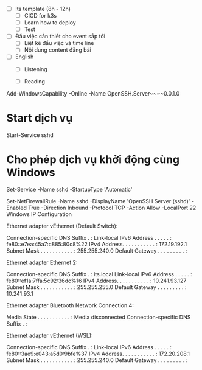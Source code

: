 - [ ] Its template (8h - 12h)
	- [ ] CICD for k3s 
	- [ ] Learn how to deploy
	- [ ] Test
- [ ] Đầu việc cần thiết cho event sắp tới
	- [ ] Liệt kê đầu việc và time line
	- [ ] Nội dung content đăng bài
- [ ] English
	- [ ] Listening 
	- [ ] Reading




Add-WindowsCapability -Online -Name OpenSSH.Server~~~~0.0.1.0

# Start dịch vụ
Start-Service sshd

# Cho phép dịch vụ khởi động cùng Windows
Set-Service -Name sshd -StartupType 'Automatic'

Set-NetFirewallRule -Name sshd -DisplayName 'OpenSSH Server (sshd)' -Enabled True -Direction Inbound -Protocol TCP -Action Allow -LocalPort 22
Windows IP Configuration


Ethernet adapter vEthernet (Default Switch):

   Connection-specific DNS Suffix  . :
   Link-local IPv6 Address . . . . . : fe80::e7ea:45a7:c885:80c8%22
   IPv4 Address. . . . . . . . . . . : 172.19.192.1
   Subnet Mask . . . . . . . . . . . : 255.255.240.0
   Default Gateway . . . . . . . . . :

Ethernet adapter Ethernet 2:

   Connection-specific DNS Suffix  . : its.local
   Link-local IPv6 Address . . . . . : fe80::ef1a:7ffa:5c92:36dc%16
   IPv4 Address. . . . . . . . . . . : 10.241.93.127
   Subnet Mask . . . . . . . . . . . : 255.255.255.0
   Default Gateway . . . . . . . . . : 10.241.93.1

Ethernet adapter Bluetooth Network Connection 4:

   Media State . . . . . . . . . . . : Media disconnected
   Connection-specific DNS Suffix  . :

Ethernet adapter vEthernet (WSL):

   Connection-specific DNS Suffix  . :
   Link-local IPv6 Address . . . . . : fe80::3ae9:e043:a5d0:9bfe%37
   IPv4 Address. . . . . . . . . . . : 172.20.208.1
   Subnet Mask . . . . . . . . . . . : 255.255.240.0
   Default Gateway . . . . . . . . . :